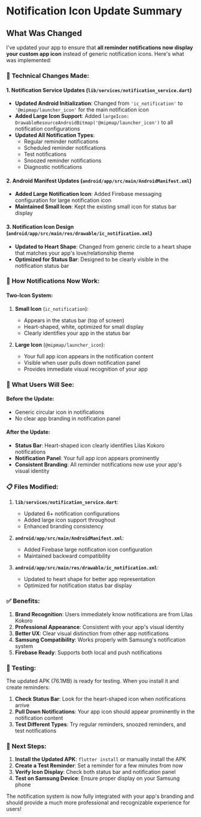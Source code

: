 # Notification Icon Update Summary

## What Was Changed

I've updated your app to ensure that **all reminder notifications now display your custom app icon** instead of generic notification icons. Here's what was implemented:

### 🔧 **Technical Changes Made:**

#### 1. **Notification Service Updates** (`lib/services/notification_service.dart`)
- **Updated Android Initialization**: Changed from `'ic_notification'` to `'@mipmap/launcher_icon'` for the main notification icon
- **Added Large Icon Support**: Added `largeIcon: DrawableResourceAndroidBitmap('@mipmap/launcher_icon')` to all notification configurations
- **Updated All Notification Types**:
  - Regular reminder notifications
  - Scheduled reminder notifications  
  - Test notifications
  - Snoozed reminder notifications
  - Diagnostic notifications

#### 2. **Android Manifest Updates** (`android/app/src/main/AndroidManifest.xml`)
- **Added Large Notification Icon**: Added Firebase messaging configuration for large notification icon
- **Maintained Small Icon**: Kept the existing small icon for status bar display

#### 3. **Notification Icon Design** (`android/app/src/main/res/drawable/ic_notification.xml`)
- **Updated to Heart Shape**: Changed from generic circle to a heart shape that matches your app's love/relationship theme
- **Optimized for Status Bar**: Designed to be clearly visible in the notification status bar

### 📱 **How Notifications Now Work:**

#### **Two-Icon System:**
1. **Small Icon** (`ic_notification`): 
   - Appears in the status bar (top of screen)
   - Heart-shaped, white, optimized for small display
   - Clearly identifies your app in the status bar

2. **Large Icon** (`@mipmap/launcher_icon`):
   - Your full app icon appears in the notification content
   - Visible when user pulls down notification panel
   - Provides immediate visual recognition of your app

### 🎯 **What Users Will See:**

#### **Before the Update:**
- Generic circular icon in notifications
- No clear app branding in notification panel

#### **After the Update:**
- **Status Bar**: Heart-shaped icon clearly identifies Lilas Kokoro notifications
- **Notification Panel**: Your full app icon appears prominently
- **Consistent Branding**: All reminder notifications now use your app's visual identity

### 📋 **Files Modified:**

1. **`lib/services/notification_service.dart`**:
   - Updated 6+ notification configurations
   - Added large icon support throughout
   - Enhanced branding consistency

2. **`android/app/src/main/AndroidManifest.xml`**:
   - Added Firebase large notification icon configuration
   - Maintained backward compatibility

3. **`android/app/src/main/res/drawable/ic_notification.xml`**:
   - Updated to heart shape for better app representation
   - Optimized for notification status bar display

### ✅ **Benefits:**

1. **Brand Recognition**: Users immediately know notifications are from Lilas Kokoro
2. **Professional Appearance**: Consistent with your app's visual identity
3. **Better UX**: Clear visual distinction from other app notifications
4. **Samsung Compatibility**: Works properly with Samsung's notification system
5. **Firebase Ready**: Supports both local and push notifications

### 🧪 **Testing:**

The updated APK (76.1MB) is ready for testing. When you install it and create reminders:

1. **Check Status Bar**: Look for the heart-shaped icon when notifications arrive
2. **Pull Down Notifications**: Your app icon should appear prominently in the notification content
3. **Test Different Types**: Try regular reminders, snoozed reminders, and test notifications

### 🚀 **Next Steps:**

1. **Install the Updated APK**: `flutter install` or manually install the APK
2. **Create a Test Reminder**: Set a reminder for a few minutes from now
3. **Verify Icon Display**: Check both status bar and notification panel
4. **Test on Samsung Device**: Ensure proper display on your Samsung phone

The notification system is now fully integrated with your app's branding and should provide a much more professional and recognizable experience for users! 